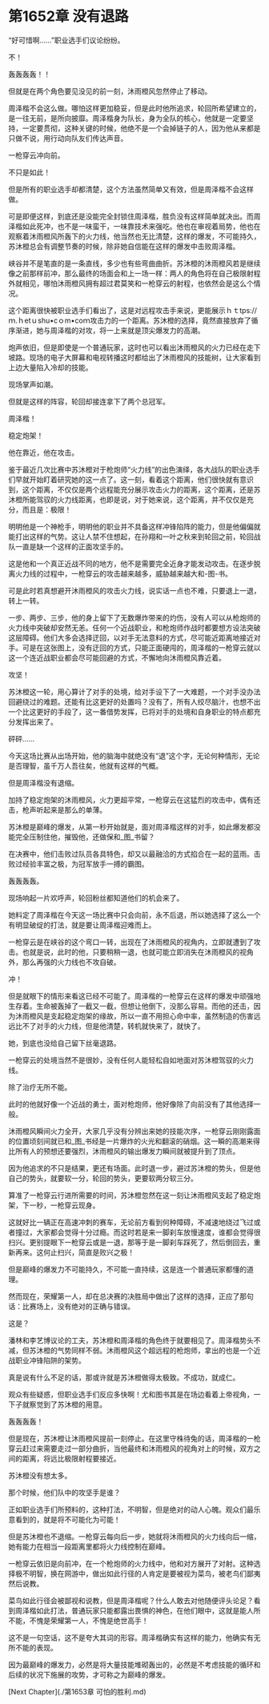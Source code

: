 # 第1652章 没有退路

“好可惜啊……”职业选手们议论纷纷。

不！

轰轰轰轰！！

但就是在两个角色要见没见的前一刻，沐雨橙风忽然停止了移动。

周泽楷不会这么做。哪怕这样更加稳妥，但是此时他所追求，轮回所希望建立的，是一往无前，是所向披靡。周泽楷身为队长，身为全队的核心，他就是一定要坚持，一定要贯彻，这种关键的时候，他绝不是一个会掉链子的人，因为他从来都是只做不说，用行动向队友们传达声音。

一枪穿云冲向前。

不只是如此！

但是所有的职业选手却都清楚，这个方法虽然简单又有效，但是周泽楷不会这样做。

可是即便这样，到底还是没能完全封锁住周泽楷，胜负没有这样简单就决出。而周泽楷如此死冲，也不是一味蛮干，一味靠技术来强吃。他也在审视着局势，他也在观察着沐雨橙风所轰下的火力线，他当然也无比清楚，这样的爆发，不可能持久，苏沐橙总会有调整节奏的时候，除非她自信能在这样的爆发中击败周泽楷。

峡谷并不是笔直的是一条直线，多少也有些弯曲曲折。苏沐橙的沐雨橙风若是继续像之前那样前冲，那么最终的场面会和上一场一样：两人的角色将在自己极限射程外就相见，哪怕沐雨橙风拥有超过君莫笑和一枪穿云的射程，也依然会是这么个情况。

这个距离很快被职业选手们看出了，这是对远程攻击手来说，更能展示ｈｔtps://ｍ.ｈetｕshu•cｏm•coｍ攻击力的一个距离。苏沐橙的选择，竟然直接放弃了循序渐进，她与周泽楷的对攻，将一上来就是顶尖爆发力的高潮。

炮声依旧，但是即使是一个普通玩家，这时也可以看出沐雨橙风的火力已经在走下坡路。现场的电子大屏幕和电视转播这时都给出了沐雨橙风的技能树，让大家看到上边大量陷入冷却的技能。

现场掌声如潮。

但就是这样的阵容，轮回却接连拿下了两个总冠军。

周泽楷！

稳定炮架！

他在靠近，他在攻击。

鉴于最近几次比赛中苏沐橙对于枪炮师“火力线”的出色演绎，各大战队的职业选手们早就开始盯着研究她的这一点了。这一刻，看着这个距离，他们很快就有意识到，这个距离，不仅仅是两个远程能充分展示攻击火力的距离，这个距离，还是苏沐橙所能驾驭的火力线距离，也即是说，对于她来说，这个距离，并不仅仅是充分，而且是：极限！

明明他是一个神枪手，明明他的职业并不具备这样冲锋陷阵的能力，但是他偏偏就能打出这样的气势。这让人禁不住想起，在孙翔和一叶之秋来到轮回之前，轮回战队一直是缺一个这样的正面攻坚手的。

这是他和一个真正近战不同的地方，他不是需要完全近身才能发动攻击。在逐步脱离火力线的过程中，一枪穿云的攻击越来越多，威胁越来越大和-图-书。

可是此时若真想避开沐雨橙风的攻击火力线，说实话一点也不难，只要退上一退，转上一转。

一步、两步、三步，他的身上留下了无数爆炸带来的灼伤，没有人可以从枪炮师的火力线中突破却安然无恙。任何一个近战职业，和枪炮师作战时都要想方设法突破这层障碍。他们大多会选择迂回，以对手无法意料的方式，尽可能近距离地接近对手。可是在这张图上，没有迂回的方式，只能正面硬闯的，周泽楷的一枪穿云就以这一个连近战职业都会尽可能回避的方式，不懈地向沐雨橙风靠近着。

攻坚！

苏沐橙这一轮，用心算计了对手的处境，给对手设下了一大难题，一个对手没办法回避绕过的难题。还能有比这更好的处置吗？没有了，所有人绞尽脑汁，也想不出一个比这更好的手段了，这一番借势发挥，已将对手的处境和自身职业的特点都充分发挥出来了。

砰砰……

今天这场比赛从出场开始，他的脑海中就绝没有“退”这个字，无论何种情形，无论是否理智，虽千万人吾往矣，他就有这样的气概。

但是周泽楷没有退缩。

加持了稳定炮架的沐雨橙风，火力更超平常，一枪穿云在这猛烈的攻击中，偶有还击，枪声听起来是那么的单薄。

苏沐橙是巅峰的爆发，从第一秒开始就是，面对周泽楷这样的对手，如此爆发都没能完全压制住他，摧毁他，还做保和_图_书留？

在决赛中，他们击败过队员各具特色，却又以最融洽的方式掐合在一起的蓝雨。击败过经验丰富之极，为冠军放手一搏的霸图。

轰轰轰轰。

现场响起一片欢呼声，轮回粉丝都知道他们的机会来了。

她料定了周泽楷在今天这一场比赛中只会向前，永不后退，所以她选择了这么一个有明显破绽的打法，就是要让周泽楷迎难而上。

一枪穿云是在峡谷的这个弯口一转，出现在了沐雨橙风的视角内，立即就遭到了攻击。也就是说，此时的他，只要稍稍一退，也就可能立即消失在沐雨橙风的视角外，那么再强的火力线也不攻自破。

冲！

但是就眼下的情形来看这已经不可能了。周泽楷的一枪穿云在这样的爆发中顽强地生存着。生命被轰掉了一截又一截，但想让他倒下，没那么容易。而他的还击，因为沐雨橙风是支起稳定炮架的缘故，所以一直不用担心命中率，虽然制造的伤害远远比不了对手的火力线，但是他清楚，转机就快来了，就快了。

她，到底也没给自己留下丝毫退路。

一枪穿云的处境当然不是很妙，没有任何人能轻松自如地面对苏沐橙驾驭的火力线。

除了治疗无所不能。

此时的他就好像一个近战的勇士，面对枪炮师，他好像除了向前没有了其他选择一般。

沐雨橙风瞬间火力全开，大家几乎没有分辨出来她的技能次序，一枪穿云刚刚露面的位置顷刻间就已和_图_书经是一片爆炸的火光和翻滚的硝烟。这一瞬的高潮来得比所有人的预想还要强烈，沐雨橙风的输出爆发力瞬间就被提升到了顶点。

因为他追求的不只是结果，更还有场面。此时退一步，避过苏沐橙的势头，但是他自己的势头，就要软一分，轮回的势头，更要软两分软三分。

算准了一枪穿云行进所需要的时间，苏沐橙忽然在这一刻让沐雨橙风支起了稳定炮架，下一秒，一枪穿云现身。

这就好比一辆正在高速冲刺的赛车，无论前方看到何种障碍，不减速地绕过飞过或者撞过，大家都会觉得十分过瘾。而这时若是来一脚刹车放慢速度，谁都会觉得很扫兴。更别提眼下一枪穿云或是一退，那等于是一脚刹车踩死了，然后倒回去，重新再来。这何止扫兴，简直是败兴之极！

但是巅峰的爆发力不可能持久，不可能一直持续，这是连一个普通玩家都懂的道理。

然而现在，荣耀第一人，却在总决赛的决胜局中做出了这样的选择，正应了那句话：比赛场上，没有绝对的正确与错误。

这是？

潘林和李艺博议论的工夫，苏沐橙和周泽楷的角色终于就要相见了。周泽楷势头不减，但苏沐橙的气势同样不弱。沐雨橙风这个超远程的枪炮师，拿出的也是一个近战职业冲锋陷阱的架势。

真是说有什么不足的话，那或许就是苏沐橙做得太极致。不成功，就成仁。

观众有些疑惑，但职业选手们反应多快啊！尤和图书其是在场边看着上帝视角，一下子就察觉到了苏沐橙的用意。

轰轰轰轰！

但是现在，苏沐橙让沐雨橙风提前一刻停止。在这里守株待兔的话，周泽楷的一枪穿云赶过来需要走过一部分曲折，当他最终和沐雨橙风的视角对上的时候，双方之间的距离，将远比极限射程要接近。

苏沐橙没有想太多。

那个时候，他们队中的攻坚手是谁？

正如职业选手们所预料的，这种打法，不明智，但是绝对的动人心魄。观众们最乐意看到的，就是将不可能化为可能！

但是苏沐橙也不退缩。一枪穿云每向后一步，她就将沐雨橙风的火力线向后一缩，她有能力在相当一段距离里都将火力线控制在巅峰。

一枪穿云依旧是向前冲，在一个枪炮师的火力线中，他和对方展开了对射。这种选择极不明智，换在网游中，做出如此行径的人肯定是要被视为菜鸟，被老鸟们鄙夷然后说教。

菜鸟如此行径会被鄙视和说教，但是周泽楷呢？什么人敢去对他随便评头论足？看到周泽楷如此打法，普通玩家只能都露出畏惧的神色，在他们眼中，这就是能人所不能，不愧是荣耀第一人，不愧是绝世高手！

这不是一句空话，这不是夸大其词的形容。周泽楷确实有这样的能力，他确实有无所不能的表现。

因为最巅峰的爆发力，必然是将大量技能堆砌轰出的，必然是不考虑技能的循环和后续的状况下施展的攻势，才可称之为巅峰的爆发。



[Next Chapter](./第1653章 可怕的胜利.md)